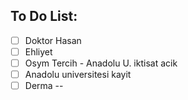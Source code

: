 To Do List:
----------

- [ ] Doktor Hasan
- [ ] Ehliyet
- [ ] Osym Tercih - Anadolu U. iktisat acik
- [ ] Anadolu universitesi kayit
- [ ] Derma -- 
